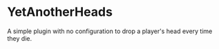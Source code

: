 # YetAnotherHeads
A simple plugin with no configuration to drop a player's head every time they die.